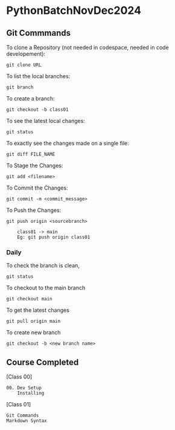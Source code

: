 # PythonBatchNovDec2024



## Git Commmands

To clone a Repository (not needed in codespace, needed in code developement):

    git clone URL

To list the local branches:

    git branch

To create a branch:

    git checkout -b class01 

To see the latest local changes:

    git status

To exactly see the changes made on a single file:

    git diff FILE_NAME

To Stage the Changes:

    git add <filename>

To Commit the Changes:

    git commit -m <commit_message>

To Push the Changes:

    git push origin <sourcebranch>

        class01 -> main
        Eg: git push origin class01


### Daily 

To check the branch is clean,

    git status

To checkout to the main branch

    git checkout main

To get the latest changes

    git pull origin main

To create new branch

    git checkout -b <new branch name>

## Course Completed

[Class 00]

    00. Dev Setup
        Installing

[Class 01]

    Git Commands
    Markdown Syntax
    